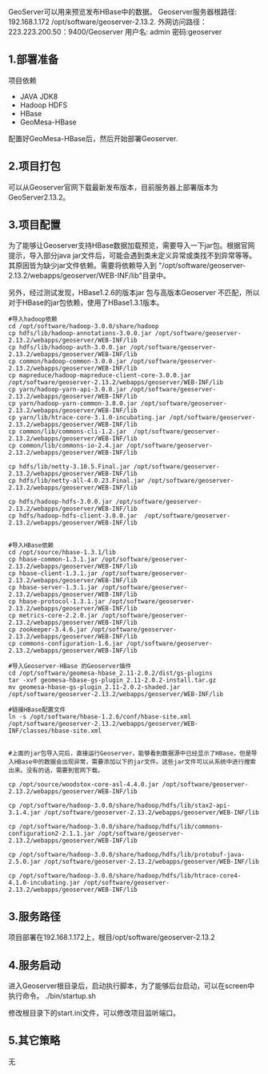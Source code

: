 GeoServer可以用来预览发布HBase中的数据。
Geoserver服务器根路径: 192.168.1.172   /opt/software/geoserver-2.13.2.
外网访问路径： 223.223.200.50：9400/Geoserver
用户名: admin  密码:geoserver

1.部署准备
---
项目依赖

- JAVA JDK8
- Hadoop HDFS
- HBase
- GeoMesa-HBase

配置好GeoMesa-HBase后，然后开始部署Geoserver.


2.项目打包
---
可以从Geoserver官网下载最新发布版本，目前服务器上部署版本为GeoServer2.13.2。


3.项目配置
---
为了能够让Geoserver支持HBase数据加载预览，需要导入一下jar包。根据官网提示，导入部分java jar文件后，可能会遇到类未定义异常或类找不到异常等等。其原因皆为缺少jar文件依赖。需要将依赖导入到 "/opt/software/geoserver-2.13.2/webapps/geoserver/WEB-INF/lib"目录中。

另外，经过测试发现，HBase1.2.6的版本jar 包与高版本Geoserver 不匹配，所以对于HBase的jar包依赖，使用了HBase1.3.1版本。
```
#导入hadoop依赖
cd /opt/software/hadoop-3.0.0/share/hadoop
cp hdfs/lib/hadoop-annotations-3.0.0.jar /opt/software/geoserver-2.13.2/webapps/geoserver/WEB-INF/lib
cp hdfs/lib/hadoop-auth-3.0.0.jar /opt/software/geoserver-2.13.2/webapps/geoserver/WEB-INF/lib
cp common/hadoop-common-3.0.0.jar /opt/software/geoserver-2.13.2/webapps/geoserver/WEB-INF/lib
cp mapreduce/hadoop-mapreduce-client-core-3.0.0.jar  /opt/software/geoserver-2.13.2/webapps/geoserver/WEB-INF/lib
cp yarn/hadoop-yarn-api-3.0.0.jar /opt/software/geoserver-2.13.2/webapps/geoserver/WEB-INF/lib
cp yarn/hadoop-yarn-common-3.0.0.jar /opt/software/geoserver-2.13.2/webapps/geoserver/WEB-INF/lib
cp yarn/lib/htrace-core-3.1.0-incubating.jar /opt/software/geoserver-2.13.2/webapps/geoserver/WEB-INF/lib
cp common/lib/commons-cli-1.2.jar  /opt/software/geoserver-2.13.2/webapps/geoserver/WEB-INF/lib
cp common/lib/commons-io-2.4.jar /opt/software/geoserver-2.13.2/webapps/geoserver/WEB-INF/lib

cp hdfs/lib/netty-3.10.5.Final.jar /opt/software/geoserver-2.13.2/webapps/geoserver/WEB-INF/lib
cp hdfs/lib/netty-all-4.0.23.Final.jar /opt/software/geoserver-2.13.2/webapps/geoserver/WEB-INF/lib

cp hdfs/hadoop-hdfs-3.0.0.jar /opt/software/geoserver-2.13.2/webapps/geoserver/WEB-INF/lib
cp hdfs/hadoop-hdfs-client-3.0.0.jar  /opt/software/geoserver-2.13.2/webapps/geoserver/WEB-INF/lib


#导入HBase依赖
cd /opt/source/hbase-1.3.1/lib
cp hbase-common-1.3.1.jar /opt/software/geoserver-2.13.2/webapps/geoserver/WEB-INF/lib
cp hbase-client-1.3.1.jar /opt/software/geoserver-2.13.2/webapps/geoserver/WEB-INF/lib
cp hbase-server-1.3.1.jar /opt/software/geoserver-2.13.2/webapps/geoserver/WEB-INF/lib
cp hbase-protocol-1.3.1.jar /opt/software/geoserver-2.13.2/webapps/geoserver/WEB-INF/lib
cp metrics-core-2.2.0.jar /opt/software/geoserver-2.13.2/webapps/geoserver/WEB-INF/lib
cp zookeeper-3.4.6.jar /opt/software/geoserver-2.13.2/webapps/geoserver/WEB-INF/lib 
cp commons-configuration-1.6.jar /opt/software/geoserver-2.13.2/webapps/geoserver/WEB-INF/lib

#导入Geoserver-HBase 的Geoserver插件
cd /opt/software/geomesa-hbase_2.11-2.0.2/dist/gs-plugins
tar -xvf geomesa-hbase-gs-plugin_2.11-2.0.2-install.tar.gz
mv geomesa-hbase-gs-plugin_2.11-2.0.2-shaded.jar /opt/software/geoserver-2.13.2/webapps/geoserver/WEB-INF/lib

#链接HBase配置文件
ln -s /opt/software/hbase-1.2.6/conf/hbase-site.xml /opt/software/geoserver-2.13.2/webapps/geoserver/WEB-INF/classes/hbase-site.xml


#上面的jar包导入完后，直接运行Geoserver，能够看到数据源中已经显示了HBase，但是导入HBase中的数据会出现异常，需要添加以下的jar文件。这些jar文件可以从系统中进行搜索出来。没有的话，需要到官网下载。

cp /opt/source/woodstox-core-asl-4.4.0.jar /opt/software/geoserver-2.13.2/webapps/geoserver/WEB-INF/lib

cp /opt/software/hadoop-3.0.0/share/hadoop/hdfs/lib/stax2-api-3.1.4.jar /opt/software/geoserver-2.13.2/webapps/geoserver/WEB-INF/lib

cp /opt/software/hadoop-3.0.0/share/hadoop/hdfs/lib/commons-configuration2-2.1.1.jar /opt/software/geoserver-2.13.2/webapps/geoserver/WEB-INF/lib

cp /opt/software/hadoop-3.0.0/share/hadoop/hdfs/lib/protobuf-java-2.5.0.jar /opt/software/geoserver-2.13.2/webapps/geoserver/WEB-INF/lib

cp /opt/software/hadoop-3.0.0/share/hadoop/hdfs/lib/htrace-core4-4.1.0-incubating.jar /opt/software/geoserver-2.13.2/webapps/geoserver/WEB-INF/lib

```

3.服务路径
---
项目部署在192.168.1.172上，根目/opt/software/geoserver-2.13.2


4.服务启动
---
进入Geoserver根目录后，启动执行脚本，为了能够后台启动，可以在screen中执行命令。
./bin/startup.sh

修改根目录下的start.ini文件，可以修改项目监听端口。

5.其它策略
---
无

